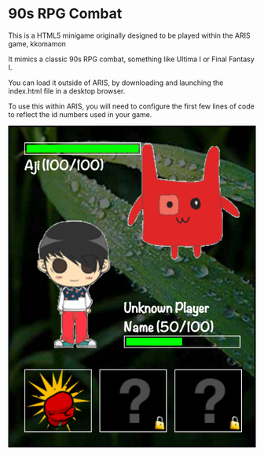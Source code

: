 90s RPG Combat 
========

This is a HTML5 minigame originally designed to be played within the ARIS game, kkomamon

It mimics a classic 90s RPG combat, something like Ultima I or Final Fantasy I.

You can load it outside of ARIS, by downloading and launching the index.html file in a desktop browser.

To use this within ARIS, you will need to configure the first few lines of code to reflect the id numbers used in your game. 

![Screenshot of Leaderboard from the Rupee Collector Game](./screenshot.png)